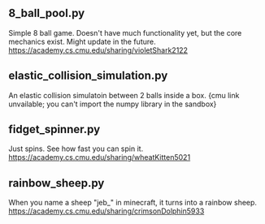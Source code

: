## 8_ball_pool.py
Simple 8 ball game. Doesn't have much functionality yet, but the core mechanics exist. Might update in the future.
https://academy.cs.cmu.edu/sharing/violetShark2122

## elastic_collision_simulation.py
An elastic collision simulatoin between 2 balls inside a box. 
{cmu link unvailable; you can't import the numpy library in the sandbox}

## fidget_spinner.py
Just spins. See how fast you can spin it. 
https://academy.cs.cmu.edu/sharing/wheatKitten5021

## rainbow_sheep.py
When you name a sheep "jeb_" in minecraft, it turns into a rainbow sheep.
https://academy.cs.cmu.edu/sharing/crimsonDolphin5933
